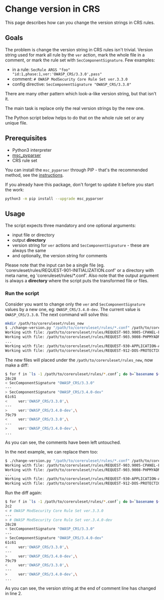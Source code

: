 # Change version in CRS

This page describes how can you change the version strings in CRS rules.

## Goals

The problem is change the version string in CRS rules isn't trivial. Version string used for mark all rule by the `ver` action, mark the whole file in a comment, or mark the rule set with `SecComponentSignature`. Few examples:

* in a rule: `SecRule ARGS "foo" "id:1,phase:1,ver:'OWASP_CRS/3.3.0',pass"`
* comment: `# OWASP ModSecurity Core Rule Set ver.3.3.0`
* config directive: `SecComponentSignature "OWASP_CRS/3.3.0"`

There are many other pattern which look-a-like version string, but that isn't it.

The main task is replace only the real version strings by the new one.

The Python script below helps to do that on the whole rule set or any unique file.

## Prerequisites

* Python3 interpreter
* [msc_pyparser](https://github.com/digitalwave/msc_pyparser)
* CRS rule set

You can install the `msc_pyparser` through PIP - that's the recommended method, see the [instructions](https://github.com/digitalwave/msc_pyparser#installing-using-pip3).

If you already have this package, don't forget to update it before you start the work:

```bash
python3 -m pip install --upgrade msc_pyparser
```

## Usage

The script expects three mandatory and one optional arguments:

* input file or directory
* output **directory**
* version string for `ver` actions and `SecComponentSignature` - these are always the same
* and optionally, the version string for comments

Please note that the input can be a single file (eg. 'coreruleset/rules/REQUEST-901-INITIALIZATION.conf' or a directory with meta name, eg 'coreruleset/rules/*.conf'. Also note that the output argument is always a **directory** where the script puts the transformed file or files.

### Run the script

Consider you want to change only the `ver` and `SecComponentSignature` values by a new one, eg: `OWASP_CRS/3.4.0-dev`. The current value is `OWASP_CRS/3.3.0`. The next command will solve this:

```bash
mkdir /path/to/coreruleset/rules_new
$ ./change-version.py "/path/to/coreruleset/rules/*.conf" /path/to/coreruleset/rules_new "OWASP_CRS/3.4.0-dev"
Working with file: /path/to/coreruleset/rules/REQUEST-903.9005-CPANEL-EXCLUSION-RULES.conf
Working with file: /path/to/coreruleset/rules/REQUEST-903.9008-PHPMYADMIN-EXCLUSION-RULES.conf
...
Working with file: /path/to/coreruleset/rules/REQUEST-930-APPLICATION-ATTACK-LFI.conf
Working with file: /path/to/coreruleset/rules/REQUEST-912-DOS-PROTECTION.conf
```

The new files will placed under the `/path/to/coreruleset/rules_new`, now make a diff:

```bash
$ for f in `ls -1 /path/to/coreruleset/rules/*.conf`; do b=`basename ${f}`; diff ${f} /path/to/coreruleset/rules_new/${b}; done
28c28
< SecComponentSignature "OWASP_CRS/3.3.0"
---
> SecComponentSignature "OWASP_CRS/3.4.0-dev"
61c61
<     ver:'OWASP_CRS/3.3.0',\
---
>     ver:'OWASP_CRS/3.4.0-dev',\
79c79
<     ver:'OWASP_CRS/3.3.0',\
---
>     ver:'OWASP_CRS/3.4.0-dev',\
...
```

As you can see, the comments have been left untouched.

In the next example, we can replace them too:

```bash
$ ./change-version.py "/path/to/coreruleset/rules/*.conf" /path/to/coreruleset/rules_new "OWASP_CRS/3.4.0-dev" "3.4.0-dev"
Working with file: /path/to/coreruleset/rules/REQUEST-903.9005-CPANEL-EXCLUSION-RULES.conf
Working with file: /path/to/coreruleset/rules/REQUEST-903.9008-PHPMYADMIN-EXCLUSION-RULES.conf
...
Working with file: /path/to/coreruleset/rules/REQUEST-930-APPLICATION-ATTACK-LFI.conf
Working with file: /path/to/coreruleset/rules/REQUEST-912-DOS-PROTECTION.conf
```

Run the diff again:

```bash
$ for f in `ls -1 /path/to/coreruleset/rules/*.conf`; do b=`basename ${f}`; diff ${f} /path/to/coreruleset/rules_new/${b}; done
2c2
< # OWASP ModSecurity Core Rule Set ver.3.3.0
---
> # OWASP ModSecurity Core Rule Set ver.3.4.0-dev
28c28
< SecComponentSignature "OWASP_CRS/3.3.0"
---
> SecComponentSignature "OWASP_CRS/3.4.0-dev"
61c61
<     ver:'OWASP_CRS/3.3.0',\
---
>     ver:'OWASP_CRS/3.4.0-dev',\
79c79
<     ver:'OWASP_CRS/3.3.0',\
---
>     ver:'OWASP_CRS/3.4.0-dev',\
...
```

As you can see, the version string at the end of comment line has changed in line 2.
